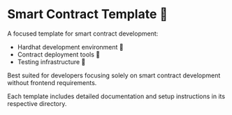 # Smart Contract Template 📜

A focused template for smart contract development:

* Hardhat development environment 🔨
* Contract deployment tools 🚀
* Testing infrastructure 🧪

Best suited for developers focusing solely on smart contract development without frontend requirements.

Each template includes detailed documentation and setup instructions in its respective directory.
